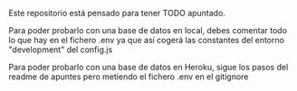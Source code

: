Este repositorio está pensado para tener TODO apuntado.

Para poder probarlo con una base de datos en local, debes comentar todo lo que hay en el fichero .env ya que así cogerá las constantes del entorno "development" del config.js

Para poder probarlo con una base de datos en Heroku, sigue los pasos del readme de apuntes pero metiendo el fichero .env en el gitignore